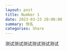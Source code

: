 ```yaml
---
layout: post
title: Number 1
date: 2023-03-23 20:00:00
summary: 佚名
categories: Share
---
```


测试测试测试测试测试测试

